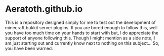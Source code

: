 Aeratoth.github.io
==================

This is a repository designed simply for me to test out the development of
minecraft bukkit server plugins. If you are bored enough to follow this,
well you have too much time on your hands to start with but, I do appreciate
the support of anyone following this. Though I might mention as a side note,
I am just starting out and currently know next to nothing on this subject...
So, you have been warned.
